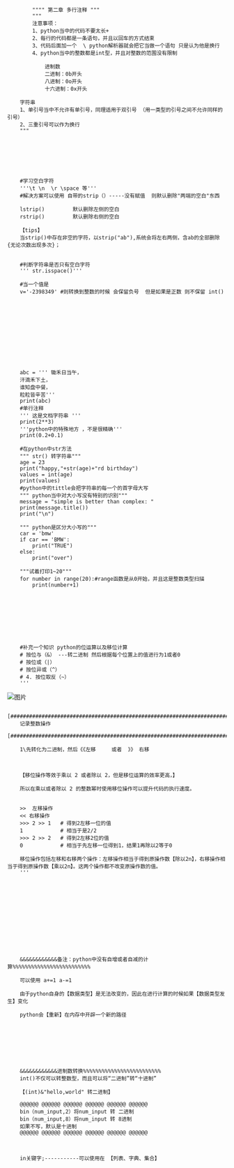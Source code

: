             """" 第二章 多行注释 """
            """
            注意事项：
            1、python当中的代码不要太长+
            2、每行的代码都是一条语句，并且以回车的方式结束
            3、代码后面加一个  \ python解析器就会把它当做一个语句 只是认为他是换行
            4、python当中的整数都是int型，并且对整数的范围没有限制

                进制数
                二进制：0b开头
                八进制：0o开头
                十六进制：0x开头

        字符串
        1、单引号当中不允许有单引号，同理适用于双引号 （用一类型的引号之间不允许同样的引号）
        2、三重引号可以作为换行
        """







        #学习空白字符
        '''\t \n  \r \space 等'''
        #解决方案可以使用 自带的strip（）-----没有赋值  则默认删除"两端的空白"东西         

        lstrip()         默认删除左侧的空白   
        rstrip()         默认删除右侧的空白 
        
        【tips】
        当strip()中存在非空的字符，以strip("ab"),系统会将左右两侧，含ab的全部删除{无论次数出现多次}；
        

        #判断字符串是否只有空白字符
        ''' str.isspace()'''

        #当一个值是
        v='-2398349' #则转换到整数的时候 会保留负号  但是如果是正数 则不保留 int()












        abc = ''' 锄禾日当午，
        汗滴禾下土，
        谁知盘中餐，
        粒粒皆辛苦'''
        print(abc)
        #单行注释
        ''' 这是文档字符串 '''
        print(2**3)
        '''python中的特殊地方 ，不是很精确'''
        print(0.2+0.1)

        #在python中str方法
        """ str() 转字符串"""
        age = 23
        print("happy,"+str(age)+"rd birthday")
        values = int(age)
        print(values)
        #python中的tittle会把字符串的每一个的首字母大写
        """ python当中对大小写没有特别的识别"""
        message = "simple is better than complex: "
        print(message.title())
        print("\n")

        """ python是区分大小写的"""
        car = 'bmw'
        if car == 'BMW':
            print("TRUE")
        else:
            print("over")

        """试着打印1~20"""
        for number in range(20):#range函数是从0开始，并且这是整数类型扫描
            print(number+1)









        #补充一个知识 python的位运算以及移位计算
        # 按位与（&） ---转二进制 然后根据每个位置上的值进行为1或者0
        # 按位或（|）
        # 按位异或（^）
        # 4. 按位取反（~）
        '''
![图片](https://user-images.githubusercontent.com/38878365/188354086-c587c8fd-696a-4f39-8d69-81f6aca53de3.png)








        [##########################################################################]
        记录整数操作
        [##########################################################################]

        1\先转化为二进制，然后《《左移     或者  》》 右移



        【移位操作等效于乘以 2 或者除以 2，但是移位运算的效率更高，】

        所以在乘以或者除以 2 的整数幂时使用移位操作可以提升代码的执行速度。


        >>  左移操作
        << 右移操作
        >>> 2 >> 1   # 得到2左移一位的值    
        1            # 相当于是2/2
        >>> 2 >> 2   # 得到2左移2位的值
        0            # 相当于先左移一位得到1，结果1再除以2等于0

        移位操作包括左移和右移两个操作：左移操作相当于得到原操作数【除以2n】，右移操作相当于得到原操作数【乘以2n】。这两个操作都不改变原操作数的值。
        '''













        &&&&&&&&&&&&备注：python中没有自增或者自减的计算%%%%%%%%%%%%%%%%%%%%%%%%%
        
        可以使用 a+=1 a-=1
        
        由于python自身的【数据类型】是无法改变的，因此在进行计算的时候如果【数据类型发生】变化
        
        python会【重新】在内存中开辟一个新的路径
        
        
        
        
        
        
        
        
        &&&&&&&&&&&&进制数转换%%%%%%%%%%%%%%%%%%%%%%%%%
        int()不仅可以转整数型，而且可以将“二进制”转“十进制”
        
        【(int)&"hello,world" 转二进制】
        
        @@@@@@ @@@@@@ @@@@@@ @@@@@@ @@@@@@ @@@@@@
        bin（num_input,2）将num_input 转 二进制
        bin（num_input,8）将num_input 转 8进制
        如果不写，默认是十进制
        @@@@@@ @@@@@@ @@@@@@ @@@@@@ @@@@@@ @@@@@@
        
        
        
        in关键字;-----------可以使用在 【列表、字典、集合】
        
